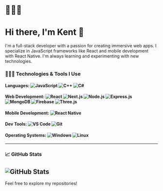 # 🦾🤖🤳
# Hi there, I'm Kent 👋

I'm a full-stack developer with a passion for creating immersive web apps. I specialize in JavaScript frameworks like React and mobile development with React Native. I'm always learning and experimenting with new technologies.

### 👩🏻‍💻 Technologies & Tools I Use

#### Languages: ![JavaScript](https://img.shields.io/badge/JavaScript-FFD700?style=flat&logo=javascript&logoColor=black) ![C++](https://img.shields.io/badge/C++-00599C?style=flat&logo=cplusplus&logoColor=white) ![C#](https://img.shields.io/badge/C%23-68217A?style=flat&logo=csharp&logoColor=white)

#### Web Development: ![React](https://img.shields.io/badge/React-61DAFB?style=flat&logo=react&logoColor=black) ![Next.js](https://img.shields.io/badge/Next.js-000000?style=flat&logo=nextdotjs&logoColor=white) ![Node.js](https://img.shields.io/badge/Node.js-339933?style=flat&logo=nodedotjs&logoColor=white) ![Express.js](https://img.shields.io/badge/Express.js-000000?style=flat&logo=express&logoColor=white) ![MongoDB](https://img.shields.io/badge/MongoDB-47A248?style=flat&logo=mongodb&logoColor=white) ![Firebase](https://img.shields.io/badge/Firebase-FFCA28?style=flat&logo=firebase&logoColor=black) ![Three.js](https://img.shields.io/badge/Three.js-000000?style=flat&logo=three.js&logoColor=white)

#### Mobile Development: ![React Native](https://img.shields.io/badge/React_Native-61DAFB?style=flat&logo=react&logoColor=black)

#### Dev Tools: ![VS Code](https://img.shields.io/badge/VS_Code-007ACC?style=flat&logo=visualstudiocode&logoColor=white) ![Git](https://img.shields.io/badge/Git-F05032?style=flat&logo=git&logoColor=white)

#### Operating Systems: ![Windows](https://img.shields.io/badge/Windows-0078D4?style=flat&logo=windows&logoColor=white) ![Linux](https://img.shields.io/badge/Linux-FCC624?style=flat&logo=linux&logoColor=black)

---

### 📈 GitHub Stats
![GitHub Stats](https://github-readme-stats.vercel.app/api?username=kentmcamp&show_icons=true&count_private=true&hide_title=true&hide=prs)
---

Feel free to explore my repositories!
